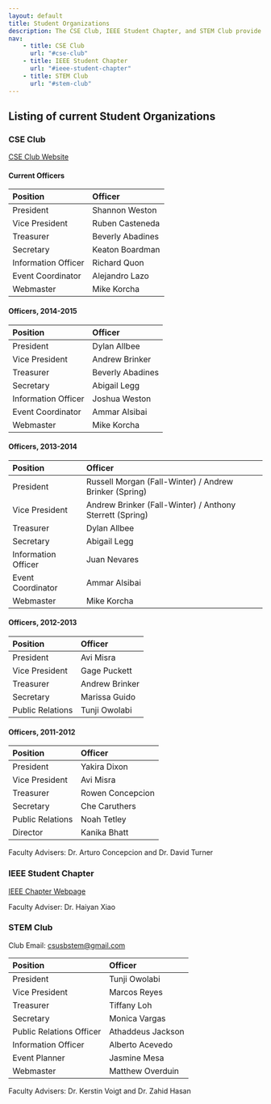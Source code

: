 ```yaml
---
layout: default
title: Student Organizations
description: The CSE Club, IEEE Student Chapter, and STEM Club provide academic and professional opportunities to students in the School of Computer Science and Engineering.
nav:
    - title: CSE Club
      url: "#cse-club"
    - title: IEEE Student Chapter
      url: "#ieee-student-chapter"
    - title: STEM Club
      url: "#stem-club"
---
```


## Listing of current __Student Organizations__

### CSE Club

[CSE Club Website](http://cse-club.com/)

#### Current Officers

<table class='table-condensed'>
  <thead>
    <tr>
      <th style="text-align: left" scope="row">Position</th>
      <th style="text-align: left" scope="row">Officer</th>
    </tr>
  </thead>
  <tbody>
    <tr>
      <td style="text-align: left">President</td>
      <td style="text-align: left">Shannon Weston</td>
    </tr>
    <tr>
      <td style="text-align: left">Vice President</td>
      <td style="text-align: left">Ruben Casteneda</td>
    </tr>
    <tr>
      <td style="text-align: left">Treasurer</td>
      <td style="text-align: left">Beverly Abadines</td>
    </tr>
    <tr>
      <td style="text-align: left">Secretary</td>
      <td style="text-align: left">Keaton Boardman</td>
    </tr>
    <tr>
      <td style="text-align: left">Information Officer</td>
      <td style="text-align: left">Richard Quon</td>
    </tr>
    <tr>
      <td style="text-align: left">Event Coordinator</td>
      <td style="text-align: left">Alejandro Lazo</td>
    </tr>
    <tr>
      <td style="text-align: left">Webmaster</td>
      <td style="text-align: left">Mike Korcha</td>
    </tr>
  </tbody>
</table>

#### Officers, 2014-2015

<table class='table-condensed'>
  <thead>
    <tr>
      <th style="text-align: left" scope="row">Position</th>
      <th style="text-align: left" scope="row">Officer</th>
    </tr>
  </thead>
  <tbody>
    <tr>
      <td style="text-align: left">President</td>
      <td style="text-align: left">Dylan Allbee</td>
    </tr>
    <tr>
      <td style="text-align: left">Vice President</td>
      <td style="text-align: left">Andrew Brinker</td>
    </tr>
    <tr>
      <td style="text-align: left">Treasurer</td>
      <td style="text-align: left">Beverly Abadines</td>
    </tr>
    <tr>
      <td style="text-align: left">Secretary</td>
      <td style="text-align: left">Abigail Legg</td>
    </tr>
    <tr>
      <td style="text-align: left">Information Officer</td>
      <td style="text-align: left">Joshua Weston</td>
    </tr>
    <tr>
      <td style="text-align: left">Event Coordinator</td>
      <td style="text-align: left">Ammar Alsibai</td>
    </tr>
    <tr>
      <td style="text-align: left">Webmaster</td>
      <td style="text-align: left">Mike Korcha</td>
    </tr>
  </tbody>
</table>

#### Officers, 2013-2014

<table class='table-condensed'>
  <thead>
    <tr>
      <th style="text-align: left" scope="row">Position</th>
      <th style="text-align: left" scope="row">Officer</th>
    </tr>
  </thead>
  <tbody>
    <tr>
      <td style="text-align: left">President</td>
      <td style="text-align: left">Russell Morgan (Fall-Winter) / Andrew Brinker (Spring)</td>
    </tr>
    <tr>
      <td style="text-align: left">Vice President</td>
      <td style="text-align: left">Andrew Brinker (Fall-Winter) / Anthony Sterrett (Spring)</td>
    </tr>
    <tr>
      <td style="text-align: left">Treasurer</td>
      <td style="text-align: left">Dylan Allbee</td>
    </tr>
    <tr>
      <td style="text-align: left">Secretary</td>
      <td style="text-align: left">Abigail Legg</td>
    </tr>
    <tr>
      <td style="text-align: left">Information Officer</td>
      <td style="text-align: left">Juan Nevares</td>
    </tr>
    <tr>
      <td style="text-align: left">Event Coordinator</td>
      <td style="text-align: left">Ammar Alsibai</td>
    </tr>
    <tr>
      <td style="text-align: left">Webmaster</td>
      <td style="text-align: left">Mike Korcha</td>
    </tr>
  </tbody>
</table>

#### Officers, 2012-2013

<table class='table-condensed'>
  <thead>
    <tr>
      <th style="text-align: left" scope="row">Position</th>
      <th style="text-align: left" scope="row">Officer</th>
    </tr>
  </thead>
  <tbody>
    <tr>
      <td style="text-align: left">President</td>
      <td style="text-align: left">Avi Misra</td>
    </tr>
    <tr>
      <td style="text-align: left">Vice President</td>
      <td style="text-align: left">Gage Puckett</td>
    </tr>
    <tr>
      <td style="text-align: left">Treasurer</td>
      <td style="text-align: left">Andrew Brinker</td>
    </tr>
    <tr>
      <td style="text-align: left">Secretary</td>
      <td style="text-align: left">Marissa Guido</td>
    </tr>
    <tr>
      <td style="text-align: left">Public Relations</td>
      <td style="text-align: left">Tunji Owolabi</td>
    </tr>
  </tbody>
</table>

#### Officers, 2011-2012

<table class='table-condensed'>
  <thead>
    <tr>
      <th style="text-align: left" scope="row">Position</th>
      <th style="text-align: left" scope="row">Officer</th>
    </tr>
  </thead>
  <tbody>
    <tr>
      <td style="text-align: left">President</td>
      <td style="text-align: left">Yakira Dixon</td>
    </tr>
    <tr>
      <td style="text-align: left">Vice President</td>
      <td style="text-align: left">Avi Misra</td>
    </tr>
    <tr>
      <td style="text-align: left">Treasurer</td>
      <td style="text-align: left">Rowen Concepcion</td>
    </tr>
    <tr>
      <td style="text-align: left">Secretary</td>
      <td style="text-align: left">Che Caruthers</td>
    </tr>
    <tr>
      <td style="text-align: left">Public Relations</td>
      <td style="text-align: left">Noah Tetley</td>
    </tr>
    <tr>
      <td style="text-align: left">Director</td>
      <td style="text-align: left">Kanika Bhatt</td>
    </tr>
  </tbody>
</table>

Faculty Advisers: Dr. Arturo Concepcion and Dr. David Turner

### IEEE Student Chapter

[IEEE Chapter Webpage](http://sites.ieee.org/sb-csusb/)

Faculty Adviser: Dr. Haiyan Xiao

### STEM Club

Club Email: csusbstem@gmail.com

<table class='table-condensed'>
  <thead>
    <tr>
      <th style="text-align: left" scope="row">Position</th>
      <th style="text-align: left" scope="row">Officer</th>
    </tr>
  </thead>
  <tbody>
    <tr>
      <td style="text-align: left">President</td>
      <td style="text-align: left">Tunji Owolabi</td>
    </tr>
    <tr>
      <td style="text-align: left">Vice President</td>
      <td style="text-align: left">Marcos Reyes</td>
    </tr>
    <tr>
      <td style="text-align: left">Treasurer</td>
      <td style="text-align: left">Tiffany Loh</td>
    </tr>
    <tr>
      <td style="text-align: left">Secretary</td>
      <td style="text-align: left">Monica Vargas</td>
    </tr>
    <tr>
      <td style="text-align: left">Public Relations Officer</td>
      <td style="text-align: left">Athaddeus Jackson</td>
    </tr>
    <tr>
      <td style="text-align: left">Information Officer</td>
      <td style="text-align: left">Alberto Acevedo</td>
    </tr>
    <tr>
      <td style="text-align: left">Event Planner</td>
      <td style="text-align: left">Jasmine Mesa</td>
    </tr>
    <tr>
      <td style="text-align: left">Webmaster</td>
      <td style="text-align: left">Matthew Overduin</td>
    </tr>
  </tbody>
</table>

Faculty Advisers: Dr. Kerstin Voigt and Dr. Zahid Hasan

